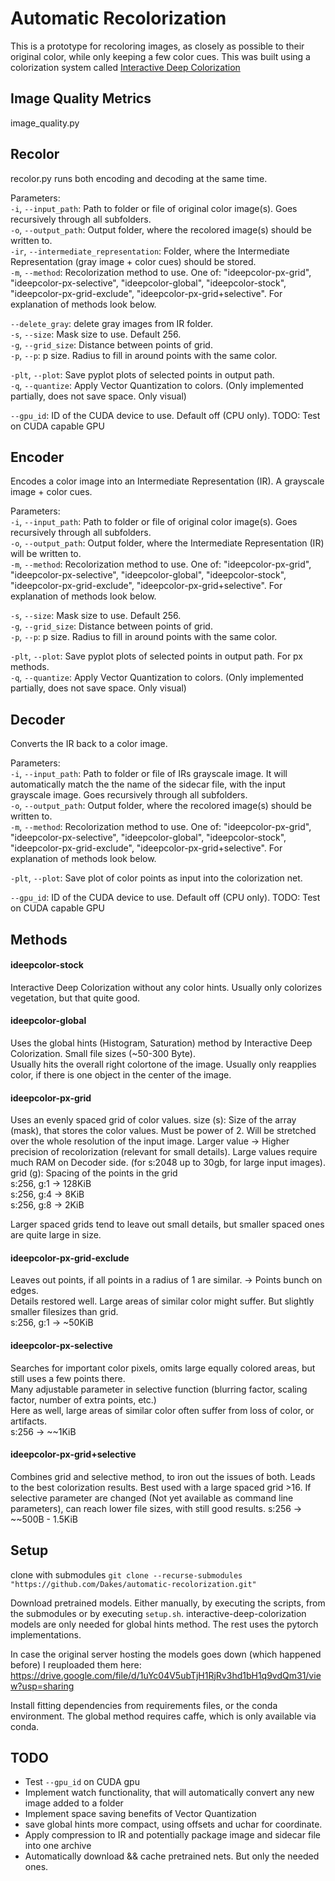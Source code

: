 # Automatic Recolorization
This is a prototype for recoloring images, as closely as possible to their original color, while only keeping a few color cues. This was built using a colorization system called [Interactive Deep Colorization](https://github.com/junyanz/interactive-deep-colorization) 

## Image Quality Metrics
image_quality.py

## Recolor
recolor.py runs both encoding and decoding at the same time.

Parameters:  
`-i`, `--input_path`: Path to folder or file of original color image(s). Goes recursively through all subfolders.  
`-o`, `--output_path`: Output folder, where the recolored image(s) should be written to.  
`-ir`, `--intermediate_representation`: Folder, where the Intermediate Representation (gray image + color cues) should be stored.  
`-m`, `--method`: Recolorization method to use. One of: "ideepcolor-px-grid", "ideepcolor-px-selective", "ideepcolor-global", "ideepcolor-stock", "ideepcolor-px-grid-exclude", "ideepcolor-px-grid+selective". For explanation of methods look below.  

`--delete_gray`: delete gray images from IR folder.  
`-s`, `--size`: Mask size to use. Default 256.  
`-g`, `--grid_size`: Distance between points of grid.  
`-p`, `--p`: p size. Radius to fill in around points with the same color.  

`-plt`, `--plot`: Save pyplot plots of selected points in output path.  
`-q`, `--quantize`: Apply Vector Quantization to colors. (Only implemented partially, does not save space. Only visual) 

`--gpu_id`: ID of the CUDA device to use. Default off (CPU only). TODO: Test on CUDA capable GPU  

## Encoder
Encodes a color image into an Intermediate Representation (IR). A grayscale image + color cues.  

Parameters:  
`-i`, `--input_path`: Path to folder or file of original color image(s). Goes recursively through all subfolders.  
`-o`, `--output_path`: Output folder, where the Intermediate Representation (IR) will be written to.  
`-m`, `--method`: Recolorization method to use. One of: "ideepcolor-px-grid", "ideepcolor-px-selective", "ideepcolor-global", "ideepcolor-stock", "ideepcolor-px-grid-exclude", "ideepcolor-px-grid+selective". For explanation of methods look below.  

`-s`, `--size`: Mask size to use. Default 256.  
`-g`, `--grid_size`: Distance between points of grid.  
`-p`, `--p`: p size. Radius to fill in around points with the same color.  

`-plt`, `--plot`: Save pyplot plots of selected points in output path. For px methods.  
`-q`, `--quantize`: Apply Vector Quantization to colors. (Only implemented partially, does not save space. Only visual) 

## Decoder
Converts the IR back to a color image. 

Parameters:  
`-i`, `--input_path`: Path to folder or file of IRs grayscale image. It will automatically match the the name of the sidecar file, with the input grayscale image. Goes recursively through all subfolders.  
`-o`, `--output_path`: Output folder, where the recolored image(s) should be written to.  
`-m`, `--method`: Recolorization method to use. One of: "ideepcolor-px-grid", "ideepcolor-px-selective", "ideepcolor-global", "ideepcolor-stock", "ideepcolor-px-grid-exclude", "ideepcolor-px-grid+selective". For explanation of methods look below.  

`-plt`, `--plot`: Save plot of color points as input into the colorization net.  

`--gpu_id`: ID of the CUDA device to use. Default off (CPU only). TODO: Test on CUDA capable GPU  



## Methods
#### ideepcolor-stock
Interactive Deep Colorization without any color hints. Usually only colorizes vegetation, but that quite good. 

#### ideepcolor-global
Uses the global hints (Histogram, Saturation) method by Interactive Deep Colorization. Small file sizes (~50-300 Byte).  
Usually hits the overall right colortone of the image. Usually only reapplies color, if there is one object in the center of the image.  

#### ideepcolor-px-grid
Uses an evenly spaced grid of color values. 
size (s): Size of the array (mask), that stores the color values. Must be power of 2. Will be stretched over the whole resolution of the input image. Larger value -> Higher precision of recolorization (relevant for small details). Large values require much RAM on Decoder side. (for s:2048 up to 30gb, for large input images).  
grid (g): Spacing of the points in the grid  
s:256, g:1 -> 128KiB  
s:256, g:4 -> 8KiB  
s:256, g:8 -> 2KiB  

Larger spaced grids tend to leave out small details, but smaller spaced ones are quite large in size. 

#### ideepcolor-px-grid-exclude
Leaves out points, if all points in a radius of 1 are similar. -> Points bunch on edges.  
Details restored well. Large areas of similar color might suffer. But slightly smaller filesizes than grid.  
s:256, g:1 -> ~50KiB

#### ideepcolor-px-selective
Searches for important color pixels, omits large equally colored areas, but still uses a few points there.  
Many adjustable parameter in selective function (blurring factor, scaling factor, number of extra points, etc.)  
Here as well, large areas of similar color often suffer from loss of color, or artifacts.  
s:256 -> ~~1KiB

#### ideepcolor-px-grid+selective
Combines grid and selective method, to iron out the issues of both. Leads to the best colorization results. Best used with a large spaced grid >16. If selective parameter are changed (Not yet available as command line parameters), can reach lower file sizes, with still good results. 
s:256 -> ~~500B - 1.5KiB

## Setup
clone with submodules
`git clone --recurse-submodules "https://github.com/Dakes/automatic-recolorization.git"`

Download pretrained models. Either manually, by executing the scripts, from the submodules or by executing `setup.sh`. interactive-deep-colorization models are only needed for global hints method. The rest uses the pytorch implementations. 

In case the original server hosting the models goes down (which happened before) I reuploaded them here: <https://drive.google.com/file/d/1uYc04V5ubTjH1RjRv3hd1bH1q9vdQm31/view?usp=sharing>

Install fitting dependencies from requirements files, or the conda environment. The global method requires caffe, which is only available via conda. 

## TODO

- Test `--gpu_id` on CUDA gpu
- Implement watch functionality, that will automatically convert any new image added to a folder
- Implement space saving benefits of Vector Quantization
- save global hints more compact, using offsets and uchar for coordinate. 
- Apply compression to IR and potentially package image and sidecar file into one archive
- Automatically download && cache pretrained nets. But only the needed ones. 
